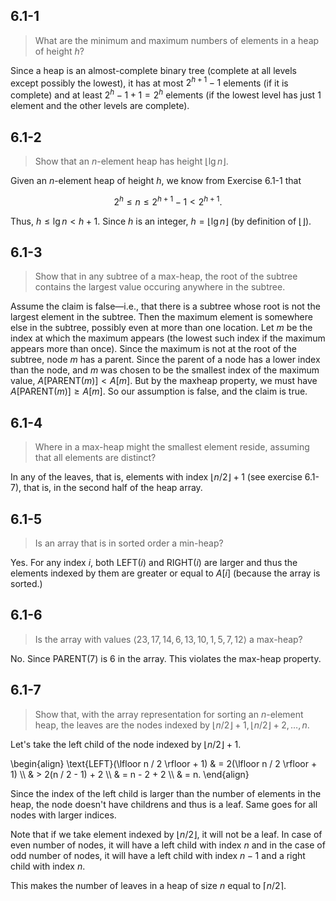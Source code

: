 ## 6.1-1

> What are the minimum and maximum numbers of elements in a heap of height $h$?

Since a heap is an almost-complete binary tree (complete at all levels except possibly the lowest), it has at most $2^{h + 1} - 1$ elements (if it is complete) and at least $2^h - 1 + 1 = 2^h$ elements (if the lowest level has just $1$ element and the other levels are complete).

## 6.1-2

> Show that an $n$-element heap has height $\lfloor \lg n \rfloor$.

Given an $n$-element heap of height $h$, we know from Exercise 6.1-1 that

$$2^h \le n \le 2^{h + 1} - 1 < 2^{h + 1}.$$

Thus, $h \le \lg n < h + 1$. Since $h$ is an integer, $h = \lfloor \lg n \rfloor$ (by definition of $\lfloor \rfloor$).

## 6.1-3

> Show that in any subtree of a max-heap, the root of the subtree contains the largest value occuring anywhere in the subtree.

Assume the claim is false—i.e., that there is a subtree whose root is not the largest element in the subtree. Then the maximum element is somewhere else in the subtree, possibly even at more than one location. Let $m$ be the index at which the maximum appears (the lowest such index if the maximum appears more than once). Since the maximum is not at the root of the subtree, node $m$ has a parent. Since the parent of a node has a lower index than the node, and $m$ was chosen to be the smallest index of the maximum value, $A[\text{PARENT}(m)] < A[m]$. But by the maxheap property, we must have $A[\text{PARENT}(m)] \ge A[m]$. So our assumption is false, and the claim is true.

## 6.1-4

> Where in a max-heap might the smallest element reside, assuming that all elements are distinct?

In any of the leaves, that is, elements with index $\lfloor n / 2 \rfloor + 1$ (see exercise 6.1-7), that is, in the second half of the heap array.

## 6.1-5

> Is an array that is in sorted order a min-heap?

Yes. For any index $i$, both $\text{LEFT}(i)$ and $\text{RIGHT}(i)$ are larger and thus the elements indexed by them are greater or equal to $A[i]$ (because the array is sorted.)

## 6.1-6

> Is the array with values $\langle 23, 17, 14, 6, 13, 10, 1, 5, 7, 12 \rangle$ a max-heap?

No. Since $\text{PARENT}(7)$ is $6$ in the array. This violates the max-heap property.

## 6.1-7

> Show that, with the array representation for sorting an $n$-element heap, the leaves are the nodes indexed by $\lfloor n / 2 \rfloor + 1, \lfloor n / 2 \rfloor + 2, \ldots, n$.

Let's take the left child of the node indexed by $\lfloor n / 2 \rfloor + 1$.

\begin{align}
\text{LEFT}(\lfloor n / 2 \rfloor + 1)
    & = 2(\lfloor n / 2 \rfloor + 1) \\\\
    & > 2(n / 2 - 1) + 2 \\\\
    & = n - 2 + 2 \\\\
    & = n.
\end{align}

Since the index of the left child is larger than the number of elements in the heap, the node doesn't have childrens and thus is a leaf. Same goes for all nodes with larger indices.

Note that if we take element indexed by $\lfloor n / 2 \rfloor$, it will not be a leaf. In case of even number of nodes, it will have a left child with index $n$ and in the case of odd number of nodes, it will have a left child with index $n - 1$ and a right child with index $n$.

This makes the number of leaves in a heap of size $n$ equal to $\lceil n / 2 \rceil$.
